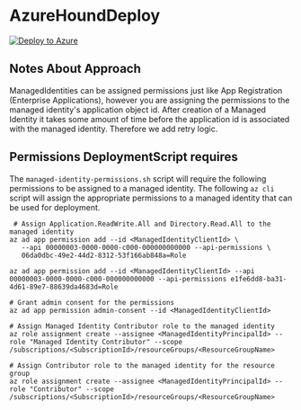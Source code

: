 # AzureHoundDeploy

[![Deploy to Azure](https://aka.ms/deploytoazurebutton)](https://portal.azure.com/#create/Microsoft.Template/uri/https://raw.githubusercontent.com/daviditkin/AzureHound/feature-azure-deployment/deploy/main.json)


## Notes About Approach
ManagedIdentities can be assigned permissions just like App Registration (Enterprise Applications), however you are assigning the permissions to 
the managed identity's application object id.  After creation of a Managed Identity it takes some amount of time before the application id is associated with the managed identity.  Therefore we add retry logic.

## Permissions DeploymentScript requires
The `managed-identity-permissions.sh` script will require 
the following permissions to be assigned to a managed identity.  The following `az cli` script will assign the appropriate permissions to a managed identity that can be used for deployment.

```az
 # Assign Application.ReadWrite.All and Directory.Read.All to the managed identity
az ad app permission add --id <ManagedIdentityClientId> \
   --api 00000003-0000-0000-c000-000000000000 --api-permissions \
   06da0dbc-49e2-44d2-8312-53f166ab848a=Role

az ad app permission add --id <ManagedIdentityClientId> --api 00000003-0000-0000-c000-000000000000 --api-permissions e1fe6dd8-ba31-4d61-89e7-88639da4683d=Role

# Grant admin consent for the permissions
az ad app permission admin-consent --id <ManagedIdentityClientId>

# Assign Managed Identity Contributor role to the managed identity
az role assignment create --assignee <ManagedIdentityPrincipalId> --role "Managed Identity Contributor" --scope /subscriptions/<SubscriptionId>/resourceGroups/<ResourceGroupName>

# Assign Contributor role to the managed identity for the resource group
az role assignment create --assignee <ManagedIdentityPrincipalId> --role "Contributor" --scope /subscriptions/<SubscriptionId>/resourceGroups/<ResourceGroupName>
```

